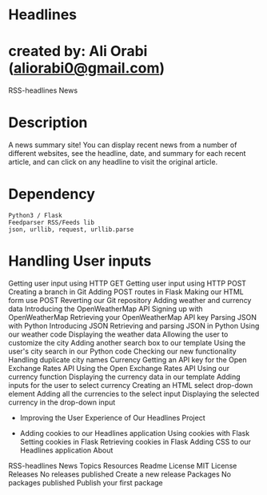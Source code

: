 # Headlines
# created by: Ali Orabi (aliorabi0@gmail.com)
RSS-headlines News

# Description

A news summary site! You can display recent news from a number of different websites, see the headline, date, and summary for each recent article, and can click on any headline to visit the original article.
# Dependency

    Python3 / Flask
    Feedparser RSS/Feeds lib
    json, urllib, request, urllib.parse

# Handling User inputs

Getting user input using HTTP GET Getting user input using HTTP POST Creating a branch in Git Adding POST routes in Flask Making our HTML form use POST Reverting our Git repository Adding weather and currency data Introducing the OpenWeatherMap API Signing up with OpenWeatherMap Retrieving your OpenWeatherMap API key Parsing JSON with Python Introducing JSON Retrieving and parsing JSON in Python Using our weather code Displaying the weather data Allowing the user to customize the city Adding another search box to our template Using the user's city search in our Python code Checking our new functionality Handling duplicate city names Currency Getting an API key for the Open Exchange Rates API Using the Open Exchange Rates API Using our currency function Displaying the currency data in our template Adding inputs for the user to select currency Creating an HTML select drop-down element Adding all the currencies to the select input Displaying the selected currency in the drop-down input
- Improving the User Experience of Our Headlines Project

- Adding cookies to our Headlines application Using cookies with Flask Setting cookies in Flask Retrieving cookies in Flask Adding CSS to our Headlines application
About

RSS-headlines News
Topics
Resources
Readme
License
MIT License
Releases
No releases published
Create a new release
Packages
No packages published
Publish your first package
